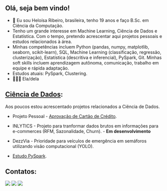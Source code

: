 ## Olá, seja bem vindo!

- 🌱 Eu sou Heloísa Ribeiro, brasileira, tenho 19 anos e faço B.Sc. em Ciência da Computação.
- Tenho um grande interesse em Machine Learning, Ciência de Dados e Estatística. Com o tempo, pretendo acrescentar aqui projetos pessoais e estudos relacionados à área.
- Minhas competências incluem Python (pandas, numpy, matplotlib, seaborn, scikit-learn), SQL, Machine Learning (classificação, regressão, clusterização), Estatística (descritiva e inferencial), PySpark, Git. Minhas soft skills incluem aprendizagem autônoma, comunicação, trabalho em equipe e rápida adaptação.
- Estudos atuais: PySpark, Clustering.
- 🙋🏻‍♀️ Ela/dela

## [**Ciência de Dados**](https://github.com/hribes/Projeto_Aprovacao_Credito):
Aos poucos estou acrescentado projetos relacionados a Ciência de Dados.

- Projeto Pessoal - [Aprovação de Cartão de Crédito](https://github.com/hribes/Projeto_Aprovacao_Credito).
- INLYTICS - Projeto para tranformar dados brutos em informações para e-commerces (RFM, Sazonalidade, Churn). - **Em desenvolvimento**
- DezzVia - Prioridade para veículos de emergência em semáforos utilizando visão computacional (YOLO).

- [Estudo PySpark](https://github.com/hribes/estudo_pyspark).

## Contatos:
<div>
  <a href="https://www.instagram.com/heloribes/" target="_blank"><img src="https://img.shields.io/badge/-Instagram-%23E4405F?style=for-the-badge&logo=instagram&logoColor=white" target="_blank"></a>
  <a href = "mailto:hribe.silva@gmail.com"><img src="https://img.shields.io/badge/-Gmail-%23333?style=for-the-badge&logo=gmail&logoColor=white" target="_blank"></a>
  <a href="https://www.linkedin.com/in/heloisaribesilva/" target="_blank"><img src="https://img.shields.io/badge/-LinkedIn-%230077B5?style=for-the-badge&logo=linkedin&logoColor=white" target="_blank">
</div>
